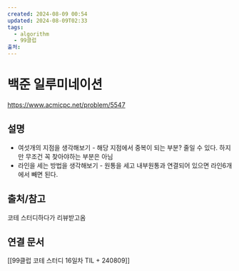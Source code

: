 ```yaml
---
created: 2024-08-09 00:54
updated: 2024-08-09T02:33
tags:
  - algorithm
  - 99클럽
출처: 
---
```

# 백준 일루미네이션
https://www.acmicpc.net/problem/5547
## 설명
- 여섯개의 지점을 생각해보기 - 해당 지점에서 중복이 되는 부분? 줄일 수 있다. 하지만 무조건 꼭 찾아야하는 부분은 아님
- 라인을 세는 방법을 생각해보기 - 원통을 세고 내부원통과 연결되어 있으면 라인6개에서 빼면 된다.

## 출처/참고
코테 스터디하다가 리뷰받고옴
## 연결 문서

[[99클럽 코테 스터디 16일차 TIL + 240809]]